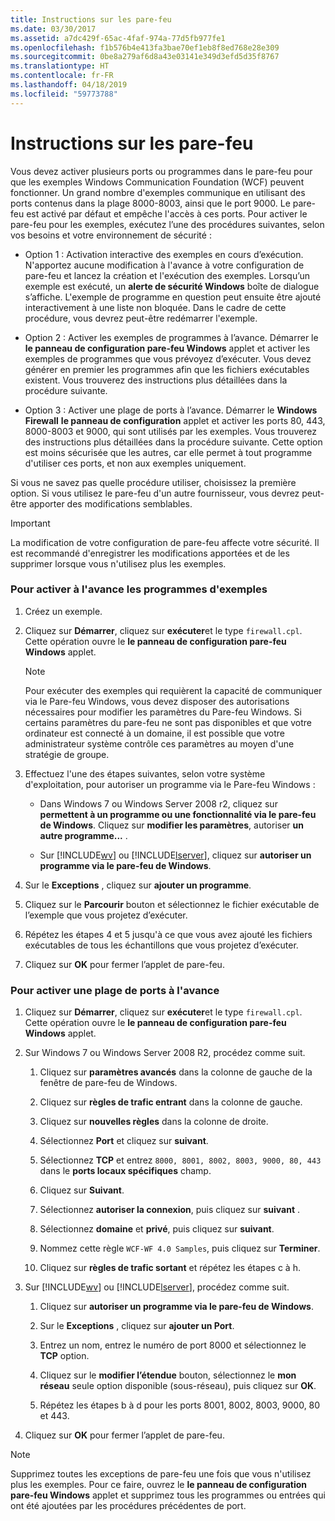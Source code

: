 ```yaml
---
title: Instructions sur les pare-feu
ms.date: 03/30/2017
ms.assetid: a7dc429f-65ac-4faf-974a-77d5fb977fe1
ms.openlocfilehash: f1b576b4e413fa3bae70ef1eb8f8ed768e28e309
ms.sourcegitcommit: 0be8a279af6d8a43e03141e349d3efd5d35f8767
ms.translationtype: HT
ms.contentlocale: fr-FR
ms.lasthandoff: 04/18/2019
ms.locfileid: "59773788"
---
```

# <a name="firewall-instructions"></a>Instructions sur les pare-feu
Vous devez activer plusieurs ports ou programmes dans le pare-feu pour que les exemples Windows Communication Foundation (WCF) peuvent fonctionner. Un grand nombre d'exemples communique en utilisant des ports contenus dans la plage 8000-8003, ainsi que le port 9000. Le pare-feu est activé par défaut et empêche l'accès à ces ports. Pour activer le pare-feu pour les exemples, exécutez l’une des procédures suivantes, selon vos besoins et votre environnement de sécurité :  
  
-   Option 1 : Activation interactive des exemples en cours d’exécution. N'apportez aucune modification à l'avance à votre configuration de pare-feu et lancez la création et l'exécution des exemples. Lorsqu’un exemple est exécuté, un **alerte de sécurité Windows** boîte de dialogue s’affiche. L'exemple de programme en question peut ensuite être ajouté interactivement à une liste non bloquée. Dans le cadre de cette procédure, vous devrez peut-être redémarrer l'exemple.  
  
-   Option 2 : Activer les exemples de programmes à l’avance. Démarrer le **le panneau de configuration pare-feu Windows** applet et activer les exemples de programmes que vous prévoyez d’exécuter. Vous devez générer en premier les programmes afin que les fichiers exécutables existent. Vous trouverez des instructions plus détaillées dans la procédure suivante.  
  
-   Option 3 : Activer une plage de ports à l’avance. Démarrer le **Windows Firewall** **le panneau de configuration** applet et activer les ports 80, 443, 8000-8003 et 9000, qui sont utilisés par les exemples. Vous trouverez des instructions plus détaillées dans la procédure suivante. Cette option est moins sécurisée que les autres, car elle permet à tout programme d'utiliser ces ports, et non aux exemples uniquement.  
  
 Si vous ne savez pas quelle procédure utiliser, choisissez la première option. Si vous utilisez le pare-feu d'un autre fournisseur, vous devrez peut-être apporter des modifications semblables.  
  
> [!IMPORTANT]
>  La modification de votre configuration de pare-feu affecte votre sécurité. Il est recommandé d'enregistrer les modifications apportées et de les supprimer lorsque vous n'utilisez plus les exemples.  
  
### <a name="to-enable-samples-programs-in-advance"></a>Pour activer à l'avance les programmes d'exemples  
  
1. Créez un exemple.  
  
2. Cliquez sur **Démarrer**, cliquez sur **exécuter**et le type `firewall.cpl`. Cette opération ouvre le **le panneau de configuration pare-feu Windows** applet.  
  
    > [!NOTE]
    >  Pour exécuter des exemples qui requièrent la capacité de communiquer via le Pare-feu Windows, vous devez disposer des autorisations nécessaires pour modifier les paramètres du Pare-feu Windows. Si certains paramètres du pare-feu ne sont pas disponibles et que votre ordinateur est connecté à un domaine, il est possible que votre administrateur système contrôle ces paramètres au moyen d'une stratégie de groupe.  
  
3. Effectuez l'une des étapes suivantes, selon votre système d'exploitation, pour autoriser un programme via le Pare-feu Windows :  
  
    -   Dans Windows 7 ou Windows Server 2008 r2, cliquez sur **permettent à un programme ou une fonctionnalité via le pare-feu de Windows**. Cliquez sur **modifier les paramètres**, autoriser **un autre programme...** .  
  
    -   Sur [!INCLUDE[wv](../../../../includes/wv-md.md)] ou [!INCLUDE[lserver](../../../../includes/lserver-md.md)], cliquez sur **autoriser un programme via le pare-feu de Windows**.  
  
4. Sur le **Exceptions** , cliquez sur **ajouter un programme**.  
  
5. Cliquez sur le **Parcourir** bouton et sélectionnez le fichier exécutable de l’exemple que vous projetez d’exécuter.  
  
6. Répétez les étapes 4 et 5 jusqu'à ce que vous avez ajouté les fichiers exécutables de tous les échantillons que vous projetez d’exécuter.  
  
7. Cliquez sur **OK** pour fermer l’applet de pare-feu.  
  
### <a name="to-enable-a-port-range-in-advance"></a>Pour activer une plage de ports à l'avance  
  
1. Cliquez sur **Démarrer**, cliquez sur **exécuter**et le type `firewall.cpl`. Cette opération ouvre le **le panneau de configuration pare-feu Windows** applet.  
  
2. Sur Windows 7 ou Windows Server 2008 R2, procédez comme suit.  
  
    1.  Cliquez sur **paramètres avancés** dans la colonne de gauche de la fenêtre de pare-feu de Windows.  
  
    2.  Cliquez sur **règles de trafic entrant** dans la colonne de gauche.  
  
    3.  Cliquez sur **nouvelles règles** dans la colonne de droite.  
  
    4.  Sélectionnez **Port** et cliquez sur **suivant**.  
  
    5.  Sélectionnez **TCP** et entrez `8000, 8001, 8002, 8003, 9000, 80, 443` dans le **ports locaux spécifiques** champ.  
  
    6.  Cliquez sur **Suivant**.  
  
    7.  Sélectionnez **autoriser la connexion**, puis cliquez sur **suivant** .  
  
    8.  Sélectionnez **domaine** et **privé**, puis cliquez sur **suivant**.  
  
    9. Nommez cette règle `WCF-WF 4.0 Samples`, puis cliquez sur **Terminer**.  
  
    10. Cliquez sur **règles de trafic sortant** et répétez les étapes c à h.  
  
3. Sur [!INCLUDE[wv](../../../../includes/wv-md.md)] ou [!INCLUDE[lserver](../../../../includes/lserver-md.md)], procédez comme suit.  
  
    1.  Cliquez sur **autoriser un programme via le pare-feu de Windows**.  
  
    2.  Sur le **Exceptions** , cliquez sur **ajouter un Port**.  
  
    3.  Entrez un nom, entrez le numéro de port 8000 et sélectionnez le **TCP** option.  
  
    4.  Cliquez sur le **modifier l’étendue** bouton, sélectionnez le **mon réseau** seule option disponible (sous-réseau), puis cliquez sur **OK**.  
  
    5.  Répétez les étapes b à d pour les ports 8001, 8002, 8003, 9000, 80 et 443.  
  
4. Cliquez sur **OK** pour fermer l’applet de pare-feu.  
  
> [!NOTE]
>  Supprimez toutes les exceptions de pare-feu une fois que vous n'utilisez plus les exemples. Pour ce faire, ouvrez le **le panneau de configuration pare-feu Windows** applet et supprimez tous les programmes ou entrées qui ont été ajoutées par les procédures précédentes de port.
